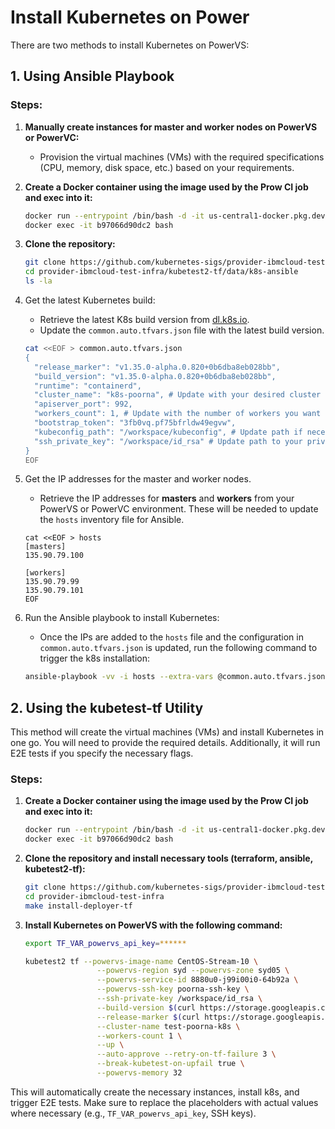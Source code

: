 # Install Kubernetes on Power

There are two methods to install Kubernetes on PowerVS:

## 1. Using Ansible Playbook

### Steps:

1. **Manually create instances for master and worker nodes on PowerVS or PowerVC:**
   - Provision the virtual machines (VMs) with the required specifications (CPU, memory, disk space, etc.) based on your requirements.
  
2. **Create a Docker container using the image used by the Prow CI job and exec into it:**

    ```bash
    docker run --entrypoint /bin/bash -d -it us-central1-docker.pkg.dev/k8s-staging-test-infra/images/kubekins-e2e:v20250905-c89b045f57-master
    docker exec -it b97066d90dc2 bash
    ```
3. **Clone the repository:**
   ```bash
   git clone https://github.com/kubernetes-sigs/provider-ibmcloud-test-infra.git
   cd provider-ibmcloud-test-infra/kubetest2-tf/data/k8s-ansible
   ls -la
   ```

4. Get the latest Kubernetes build:
   - Retrieve the latest K8s build version from [dl.k8s.io](https://dl.k8s.io/ci/latest.txt).
   - Update the `common.auto.tfvars.json` file with the latest build version.
    ```bash
    cat <<EOF > common.auto.tfvars.json
    {
      "release_marker": "v1.35.0-alpha.0.820+0b6dba8eb028bb",
      "build_version": "v1.35.0-alpha.0.820+0b6dba8eb028bb",
      "runtime": "containerd",
      "cluster_name": "k8s-poorna", # Update with your desired cluster name
      "apiserver_port": 992,
      "workers_count": 1, # Update with the number of workers you want
      "bootstrap_token": "3fb0vq.pf75bfrldw49egvw",
      "kubeconfig_path": "/workspace/kubeconfig", # Update path if necessary 
      "ssh_private_key": "/workspace/id_rsa" # Update path to your private SSH key
    }
    EOF
    ```

5. Get the IP addresses for the master and worker nodes.
    - Retrieve the IP addresses for **masters** and **workers** from your PowerVS or PowerVC environment. These will be needed to update the `hosts` inventory file for Ansible.

    ```
    cat <<EOF > hosts
    [masters]
    135.90.79.100
    
    [workers]
    135.90.79.99
    135.90.79.101
    EOF
    ```
6. Run the Ansible playbook to install Kubernetes:
    - Once the IPs are added to the `hosts` file and the configuration in `common.auto.tfvars.json` is updated, run the following command to trigger the k8s installation:
    ```bash
    ansible-playbook -vv -i hosts --extra-vars @common.auto.tfvars.json install-k8s.yml
    ```



## 2. Using the kubetest-tf Utility

This method will create the virtual machines (VMs) and install Kubernetes in one go. You will need to provide the required details. Additionally, it will run E2E tests if you specify the necessary flags.

### Steps:

1. **Create a Docker container using the image used by the Prow CI job and exec into it:**

    ```bash
    docker run --entrypoint /bin/bash -d -it us-central1-docker.pkg.dev/k8s-staging-test-infra/images/kubekins-e2e:v20250905-c89b045f57-master
    docker exec -it b97066d90dc2 bash
    ```
2. **Clone the repository and install necessary tools (terraform, ansible, kubetest2-tf):**

    ```bash
    git clone https://github.com/kubernetes-sigs/provider-ibmcloud-test-infra.git
    cd provider-ibmcloud-test-infra
    make install-deployer-tf
    ```

3. **Install Kubernetes on PowerVS with the following command:**

    ```bash
    export TF_VAR_powervs_api_key=******

    kubetest2 tf --powervs-image-name CentOS-Stream-10 \
                    --powervs-region syd --powervs-zone syd05 \
                    --powervs-service-id 8880u0-j99i00i0-64b92a \
                    --powervs-ssh-key poorna-ssh-key \
                    --ssh-private-key /workspace/id_rsa \
                    --build-version $(curl https://storage.googleapis.com/k8s-release-dev/ci/latest.txt) \
                    --release-marker $(curl https://storage.googleapis.com/k8s-release-dev/ci/latest.txt) \
                    --cluster-name test-poorna-k8s \
                    --workers-count 1 \
                    --up \
                    --auto-approve --retry-on-tf-failure 3 \
                    --break-kubetest-on-upfail true \
                    --powervs-memory 32 
    ```

This will automatically create the necessary instances, install k8s, and trigger E2E tests. Make sure to replace the placeholders with actual values where necessary (e.g., `TF_VAR_powervs_api_key`, SSH keys).

